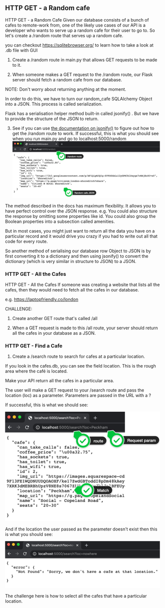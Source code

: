 ## HTTP GET - a Random cafe

HTTP GET - a Random Cafe
Given our database consists of a bunch of cafes to remote-work from, one of the likely use cases of our API is a developer who wants to serve up a random cafe for their user to go to. So let's create a /random route that serves up a random cafe.

you can checkout https://sqlitebrowser.org/ to learn how to take a look at .db file with GUI

1. Create a /random route in main.py that allows GET requests to be made to it.

2. When someone makes a GET request to the /random route, our Flask server should fetch a random cafe from our database.

NOTE: Don't worry about returning anything at the moment.

In order to do this, we have to turn our random_cafe SQLAlchemy Object into a JSON. This process is called serialization.

Flask has a serialisation helper method built-in called jsonify() . But we have to provide the structure of the JSON to return.


3. See if you can use [the documentation on jsonify()](https://www.adamsmith.haus/python/docs/flask.jsonify) to figure out how to get the /random route to work. If successful, this is what you should see when you run main.py and go to localhost:5000/random
![](images/random_cafe_response.png)

The method described in the docs has maximum flexibility. It allows you to have perfect control over the JSON response. e.g. You could also structure the response by omitting some properties like id. You could also group the Boolean properties into a subsection called amenities.

But in most cases, you might just want to return all the data you have on a particular record and it would drive you crazy if you had to write out all that code for every route.

So another method of serialising our database row Object to JSON is by first converting it to a dictionary and then using jsonify() to convert the dictionary (which is very similar in structure to JSON) to a JSON.


### HTTP GET - All the Cafes
HTTP GET - All the Cafes
If someone was creating a website that lists all the cafes, then they would need to fetch all the cafes in our database.

e.g. https://laptopfriendly.co/london

CHALLENGE:

1. Create another GET route that's called /all

2. When a GET request is made to this /all route, your server should return all the cafes in your database as a JSON.



### HTTP GET - Find a Cafe
1. Create a /search route to search for cafes at a particular location.

If you look in the cafes.db, you can see the field location. This is the rough area where the café is located.

Make your API return all the cafes in a particular area.

The user will make a GET request to your /search route and pass the location (loc) as a parameter. Parameters are passed in the URL with a ?


If successful, this is what we should see:

![](images/find_cafe_response.png)

And if the location the user passed as the parameter doesn't exist then this is what you should see:

![](images/find_cafe_error.png)

The challenge here is how to select all the cafes that have a particular location.
